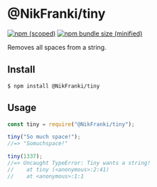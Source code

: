 # @NikFranki/tiny

[![npm (scoped)](https://img.shields.io/npm/v/@NikFranki/tiny.svg)](https://www.npmjs.com/package/@NikFranki/tiny)
[![npm bundle size (minified)](https://img.shields.io/bundlephobia/min/@NikFranki/tiny.svg)](https://www.npmjs.com/package/@NikFranki/tiny)

Removes all spaces from a string.

## Install

```
$ npm install @NikFranki/tiny
```

## Usage

```js
const tiny = require("@NikFranki/tiny");

tiny("So much space!");
//=> "Somuchspace!"

tiny(1337);
//=> Uncaught TypeError: Tiny wants a string!
//    at tiny (<anonymous>:2:41)
//    at <anonymous>:1:1